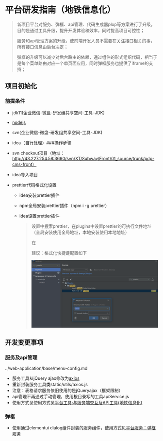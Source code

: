 # 平台研发指南（地铁信息化）

> 新项目平台对服务、弹框、api管理、代码生成器plop等方案进行了升级，目的是通过工具升级，提升开发体验和效率，同时提高项目可控性；
>
> 服务和api管理方案的升级，使前端开发人员不需要在关注接口相关的事，所有接口信息由后台决定；
>
> 弹框的升级可以减少对后台路由的依赖，通过组件的形式组织代码，相当于是每个菜单路由对应一个单页面应用，同时弹框服务也提供了iframe的支持；

## 项目初始化

### 前提条件

- jdk11(企业微信-微盘-研发组共享空间-工具-JDK)
- <a href="http://nodejs.cn/download/">nodejs</a>
- svn(企业微信-微盘-研发组共享空间-工具-JDK)
- idea（自行处理）###操作步骤

- svn checkout项目（地址：http://43.227.254.58:3690/svn/XT/Subway/Front/01_source/trunk/pdp-cms-front）

- idea导入项目

- prettier代码格式化设置

  - idea安装prettier插件

  - npm全局安装prettier插件（npm i -g prettier）

  - idea设置prettier插件

    > 设置中搜索prettier，在plugins中设置prettier的可执行文件地址（全局安装使用全局地址，本地安装使用本地地址）
    >
    > 在
    >
    > 建议：格式化快捷键配置如下
    >
    > ![image-20201009102306679](./web-application-platform-dev-guide.assets/image-20201009102306679.png)





## 开发变更事项

### 服务及api管理

../web-application/base/menu-config.md

- 服务工具从jQuery ajax修改为<a href="http://www.axios-js.com/">axios</a>
- 重新封装服务工具类static/utils/axios.js
- 注意：表格请求服务依旧使用的是jQueryajax（框架限制）
- api管理不再通过手动管理，使用根目录写的工具apiService.js
- 使用方式见使用方式见<a href="../web-application/base/axios-service.md">平台工具:与服务端交互及API工具(地铁信息化)</a>

### 弹框

- 使用通过elementui dialog组件封装的服务组件，使用方式见<a href="../web-application/base/el-dialog-service.md">平台服务：弹框服务</a>





